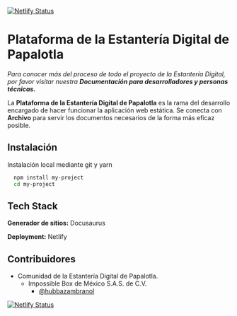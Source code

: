 
[![Netlify Status](https://api.netlify.com/api/v1/badges/05d7c34b-de0e-497a-8c0e-fadcb8f75ad2/deploy-status)](https://app.netlify.com/sites/reverent-mahavira-9eeb9d/deploys)


# Plataforma de la Estantería Digital de Papalotla

*Para conocer más del proceso de todo el proyecto de la Estantería Digital, por favor visitar
nuestra **Documentación para desarrolladores y personas técnicas.***

La **Plataforma de la Estantería Digital de Papalotla** es la rama del desarrollo encargado de hacer funcionar la aplicación web estática. Se conecta con **Archivo** para servir los documentos necesarios de la forma más eficaz posible.
## Instalación

Instalación local mediante git y yarn 
```bash
  npm install my-project
  cd my-project
```
    
## Tech Stack

**Generador de sitios:** Docusaurus


**Deployment:** Netlify



## Contribuidores

- Comunidad de la Estantería Digital de Papalotla.
    - Impossible Box de México S.A.S. de C.V.
        - [@hubbazambranol](https://twitter.com/hubbazambranol)


[![Netlify Status](https://api.netlify.com/api/v1/badges/05d7c34b-de0e-497a-8c0e-fadcb8f75ad2/deploy-status)](https://app.netlify.com/sites/reverent-mahavira-9eeb9d/deploys)



